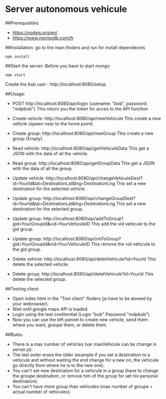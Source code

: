 # Server autonomous vehicule
##Prerequisities

- https://nodejs.org/en/
- https://www.mongodb.com/fr

##Installation:
go to the main floders and run for install dependecies
```
npm install
```

##Start the server: 
Before you have to start mongo
```
npm start
```
Create the bob user : http://localhost:8080/setup

##Usage: 

- POST http://localhost:8080/api/login {usename: "bob", password: "mdpbob"} This return you the token for acces to the API function


- Create vehicle: http://localhost:8080/api/newVehicule This create a new vehicle (spawn near to the home point).
- Create group: http://localhost:8080/api/newGroup This create a new group (Empty).
- Read vehicle: http://localhost:8080/api/getVehiculeData This get a JSON with the data of all the vehicle.
- Read group: http://localhost:8080/api/getGroupData This get a JSON with the data of all the group.
- Update vehicle: http://localhost:8080/api/changeVehiculeDest?id=YourId&lat=DestinationLat&lng=DestinationLng This set a new destination for the selected vehicle.
- Update group: http://localhost:8080/api/changeGroupDest?id=YourId&lat=DestinationLat&lng=DestinationLng This set a new destination for the selected group.
- Update group: http://localhost:8080/api/addToGroup?gid=YourGroupId&vid=YourVehiculeID This add the vid vehicule to the gid group.
- Update group: http://localhost:8080/api/rmToGroup?gid=YourGroupId&vid=YourVehiculeID This remove the vid vehicule to the gid group.
- Delete vehicle: http://localhost:8080/api/deletVehicule?id=YourId This delete the selected vehicle. 
- Delete group: http://localhost:8080/api/deletVehicule?id=YourId This delete the selected group. 

##Testing client:

- Open index.html in the "Test client" floders (js have to be alowed by your webrowser).
- Wait until google maps API is loaded.
- Login using the test creditential (Login "bob" Password "mdpbob").
- Now you can use the left pannel to create new vehicle, send them where you want, groupe them, or delete them.

##Rules:

- There is a max number of vehicles (var maxVehicule can be change in server.js).
- The last order erase the older (example if you set a destination to a vehicule and without waiting the end change for a new on, the vehicule go directly from where he is to the new one). 
- You can't set new destination for a vehicule in a group (have to change the groupe destination, or remove him of the group for set his personal destination).
- You can't have more group than vehicules (max number of groupe = actual number of vehicules).

